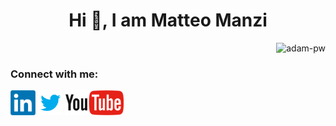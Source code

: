 <h1 align="center">Hi 👋, I am Matteo Manzi</h1>


<p><img align="right" src="https://github.com/Adam-pw/Adam-pw/blob/main/animation_500_kxa883sd.gif" alt="adam-pw" /></p>

<br>

<h3 align="left">Connect with me:</h3>
<p align="left">
  <a href="https://www.linkedin.com/in/matteomanzi00seinfeldwasright/" target="blank"><img align="center"
      src="images/linkedin.png"
      height="40" width="40" /></a>
 <a href="https://twitter.com/Matteomanzi09" target="blank"><img align="center"
      src="images/twitter.png"
      height="40" width="40" /></a>
  <a href="https://www.youtube.com/channel/UCxkveBmMqeXPXLzFdsnA0bA" target="blank"><img align="center"
      src="images/youtube.png"
      height="40"/></a>
  </p>


